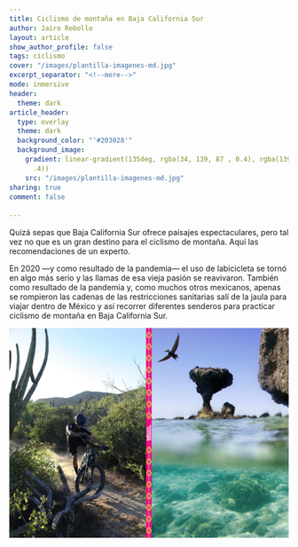 ```yaml
---
title: Ciclismo de montaña en Baja California Sur
author: Jairo Rebollo
layout: article
show_author_profile: false
tags: ciclismo
cover: "/images/plantilla-imagenes-md.jpg"
excerpt_separator: "<!--more-->"
mode: inmersive
header:
  theme: dark
article_header:
  type: overlay
  theme: dark
  background_color: "'#203028'"
  background_image:
    gradient: linear-gradient(135deg, rgba(34, 139, 87 , 0.4), rgba(139, 34, 139,
      .4))
    src: "/images/plantilla-imagenes-md.jpg"
sharing: true
comment: false

---
```

Quizá sepas que Baja California Sur ofrece paisajes espectaculares, pero tal vez no que es un gran destino para el ciclismo de montaña. Aquí las recomendaciones de un experto.

En 2020 —y como resultado de la pandemia— el uso de labicicleta se tornó en algo más serio y las llamas de esa vieja pasión se reavivaron. También como resultado de la pandemia y, como muchos otros mexicanos, apenas se rompieron las cadenas de las restricciones sanitarias salí de la jaula para viajar dentro de México y así recorrer diferentes senderos para practicar ciclismo de montaña en Baja California Sur.

![](/images/plantilla-imagenes-md.jpg)